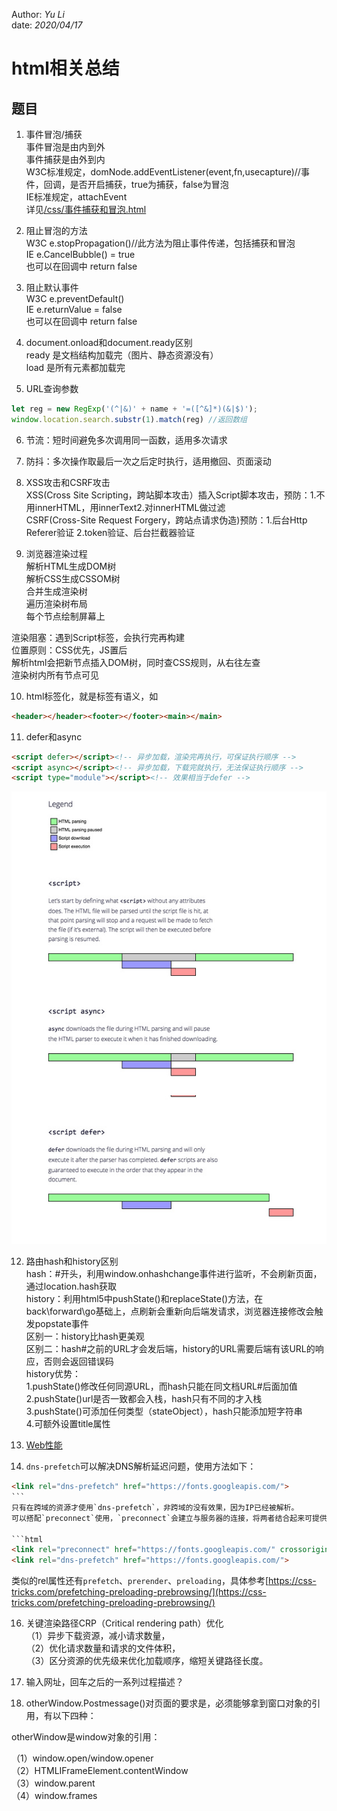Author: _Yu Li_    
date: _2020/04/17_    
    
# html相关总结    
    
## 题目    
    
1. 事件冒泡/捕获    
事件冒泡是由内到外    
事件捕获是由外到内    
W3C标准规定，domNode.addEventListener(event,fn,usecapture)//事件，回调，是否开启捕获，true为捕获，false为冒泡    
IE标准规定，attachEvent    
详见<a href="/css/事件捕获和冒泡.html" target="_blank">/css/事件捕获和冒泡.html</a>    
    
2. 阻止冒泡的方法    
W3C e.stopPropagation()//此方法为阻止事件传递，包括捕获和冒泡    
IE e.CancelBubble() = true    
也可以在回调中 return false    
    
3. 阻止默认事件    
W3C e.preventDefault()    
IE e.returnValue = false    
也可以在回调中 return false    
    
4. document.onload和document.ready区别    
ready 是文档结构加载完（图片、静态资源没有）    
load 是所有元素都加载完    
    
5. URL查询参数    
```javascript    
let reg = new RegExp('(^|&)' + name + '=([^&]*)(&|$)');  
window.location.search.substr(1).match(reg) //返回数组  
```  
6. 节流：短时间避免多次调用同一函数，适用多次请求  
  
7. 防抖：多次操作取最后一次之后定时执行，适用撤回、页面滚动  
  
8. XSS攻击和CSRF攻击  
XSS(Cross Site Scripting，跨站脚本攻击）插入Script脚本攻击，预防：1.不用innerHTML，用innerText2.对innerHTML做过滤  
CSRF(Cross-Site Request Forgery，跨站点请求伪造)预防：1.后台Http Referer验证 2.token验证、后台拦截器验证  
  
9. 浏览器渲染过程  
解析HTML生成DOM树  
解析CSS生成CSSOM树  
合并生成渲染树  
遍历渲染树布局  
每个节点绘制屏幕上  
  
渲染阻塞：遇到Script标签，会执行完再构建  
位置原则：CSS优先，JS置后  
解析html会把新节点插入DOM树，同时查CSS规则，从右往左查  
渲染树内所有节点可见  
  
10. html标签化，就是标签有语义，如  
```html  
<header></header><footer></footer><main></main>  
```  
  
11. defer和async  
```html  
<script defer></script><!-- 异步加载，渲染完再执行，可保证执行顺序 -->  
<script async></script><!-- 异步加载，下载完就执行，无法保证执行顺序 -->  
<script type="module"></script><!-- 效果相当于defer -->  
```  
![](/static/imgs/defer_async.jpg)
  
12. 路由hash和history区别  
hash：#开头，利用window.onhashchange事件进行监听，不会刷新页面，通过location.hash获取  
history：利用html5中pushState()和replaceState()方法，在back\forward\go基础上，点刷新会重新向后端发请求，浏览器连接修改会触发popstate事件  
区别一：history比hash更美观  
区别二：hash#之前的URL才会发后端，history的URL需要后端有该URL的响应，否则会返回错误码  
history优势：  
1.pushState()修改任何同源URL，而hash只能在同文档URL#后面加值  
2.pushState()url是否一致都会入栈，hash只有不同的才入栈  
3.pushState()可添加任何类型（stateObject），hash只能添加短字符串  
4.可额外设置title属性  

13. [Web性能](https://developer.mozilla.org/zh-CN/docs/Web/Performance)  

14. `dns-prefetch`可以解决DNS解析延迟问题，使用方法如下：

```html
<link rel="dns-prefetch" href="https://fonts.googleapis.com/">
```　　
只有在跨域的资源才使用`dns-prefetch`，非跨域的没有效果，因为IP已经被解析。　　
可以搭配`preconnect`使用，`preconnect`会建立与服务器的连接，将两者结合起来可提供机会，进一步减少跨源请求的感知延迟。

```html
<link rel="preconnect" href="https://fonts.googleapis.com/" crossorigin>
<link rel="dns-prefetch" href="https://fonts.googleapis.com/">
```  
类似的rel属性还有`prefetch`、`prerender`、`preloading`，具体参考[https://css-tricks.com/prefetching-preloading-prebrowsing/](https://css-tricks.com/prefetching-preloading-prebrowsing/)

16. 关键渲染路径CRP（Critical rendering path）优化  
（1）异步下载资源，减小请求数量，  
（2）优化请求数量和请求的文件体积，  
（3）区分资源的优先级来优化加载顺序，缩短关键路径长度。  

15. 输入网址，回车之后的一系列过程描述？

16. otherWindow.Postmessage()对页面的要求是，必须能够拿到窗口对象的引用，有以下四种：

otherWindow是window对象的引用：

（1）window.open/window.opener  
（2）HTMLIFrameElement.contentWindow  
（3）window.parent  
（4）window.frames  
